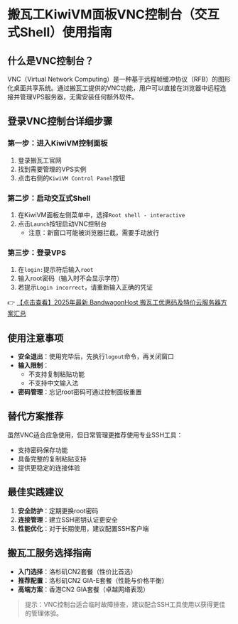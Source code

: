 # 搬瓦工KiwiVM面板VNC控制台（交互式Shell）使用指南

## 什么是VNC控制台？

VNC（Virtual Network Computing）是一种基于远程帧缓冲协议（RFB）的图形化桌面共享系统。通过搬瓦工提供的VNC功能，用户可以直接在浏览器中远程连接并管理VPS服务器，无需安装任何额外软件。

## 登录VNC控制台详细步骤

### 第一步：进入KiwiVM控制面板
1. 登录搬瓦工官网
2. 找到需要管理的VPS实例
3. 点击右侧的`KiwiVM Control Panel`按钮

### 第二步：启动交互式Shell
1. 在KiwiVM面板左侧菜单中，选择`Root shell - interactive`
2. 点击`Launch`按钮启动VNC控制台
   - 注意：新窗口可能被浏览器拦截，需要手动放行

### 第三步：登录VPS
1. 在`login:`提示符后输入`root`
2. 输入root密码（输入时不会显示字符）
3. 若提示`Login incorrect`，请重新输入正确的凭证

👉 [【点击查看】2025年最新 BandwagonHost 搬瓦工优惠码及特价云服务器方案汇总](https://bit.ly/banwagon)

## 使用注意事项
- **安全退出**：使用完毕后，先执行`logout`命令，再关闭窗口
- **输入限制**：
  - 不支持复制粘贴功能
  - 不支持中文输入法
- **密码管理**：忘记root密码可通过控制面板重置

## 替代方案推荐
虽然VNC适合应急使用，但日常管理更推荐使用专业SSH工具：
- 支持密码保存功能
- 具备完整的复制粘贴支持
- 提供更稳定的连接体验

## 最佳实践建议
1. **安全防护**：定期更换root密码
2. **连接管理**：建立SSH密钥认证更安全
3. **性能优化**：对于长期使用，建议配置SSH客户端

## 搬瓦工服务选择指南
- **入门选择**：洛杉矶CN2套餐（性价比首选）
- **推荐配置**：洛杉矶CN2 GIA-E套餐（性能与价格平衡）
- **高端方案**：香港CN2 GIA套餐（卓越网络表现）

> 提示：VNC控制台适合临时故障排查，建议配合SSH工具使用以获得更佳的管理体验。
